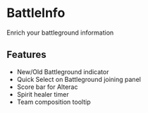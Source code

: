 # BattleInfo

Enrich your battleground information

## Features

 * New/Old Battleground indicator
 * Quick Select on Battleground joining panel
 * Score bar for Alterac
 * Spirit healer timer
 * Team composition tooltip
